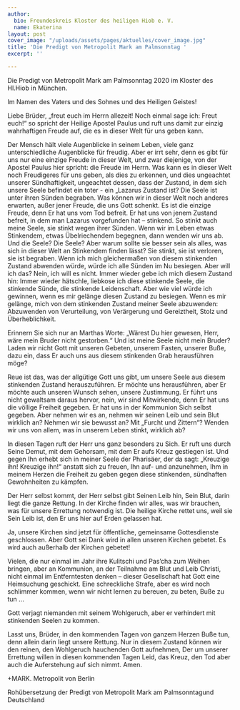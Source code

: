 ```yaml
---
author:
  bio: Freundeskreis Kloster des heiligen Hiob e. V.
  name: Ekaterina
layout: post
cover_image: "/uploads/assets/pages/aktuelles/cover_image.jpg"
title: 'Die Predigt von Metropolit Mark am Palmsonntag '
excerpt: ''

---
```

Die Predigt von Metropolit Mark am Palmsonntag 2020 im Kloster des Hl.Hiob in München.

Im Namen des Vaters und des Sohnes und des Heiligen Geistes!

Liebe Brüder, „freut euch im Herrn allezeit! Noch einmal sage ich: Freut euch!“ so spricht der Heilige Apostel Paulus und ruft uns damit zur einzig wahrhaftigen Freude auf, die es in dieser Welt für uns geben kann.

Der Mensch hält viele Augenblicke in seinem Leben, viele ganz unterschiedliche Augenblicke für freudig. Aber er irrt sehr, denn es gibt für uns nur eine einzige Freude in dieser Welt, und zwar diejenige, von der Apostel Paulus hier spricht: die Freude im Herrn. Was kann es in dieser Welt noch Freudigeres für uns geben, als dies zu erkennen, und dies ungeachtet unserer Sündhaftigkeit, ungeachtet dessen, dass der Zustand, in dem sich unsere Seele befindet ein toter - ein „Lazarus Zustand ist? Die Seele ist unter ihren Sünden begraben. Was können wir in dieser Welt noch anderes erwarten, außer jener Freude, die uns Gott schenkt. Es ist die einzige Freude, denn Er hat uns vom Tod befreit. Er hat uns von jenem Zustand befreit, in dem man Lazarus vorgefunden hat – stinkend. So stinkt auch meine Seele, sie stinkt wegen ihrer Sünden. Wenn wir im Leben etwas Stinkendem, etwas Übelriechendem begegnen, dann wenden wir uns ab. Und die Seele? Die Seele? Aber warum sollte sie besser sein als alles, was sich in dieser Welt an Stinkendem finden lässt? Sie stinkt, sie ist verloren, sie ist begraben. Wenn ich mich gleichermaßen von diesem stinkenden Zustand abwenden würde, würde ich alle Sünden im Nu besiegen. Aber will ich das? Nein, ich will es nicht. Immer wieder gebe ich mich diesem Zustand hin: Immer wieder hätschle, liebkose ich diese stinkende Seele, die stinkende Sünde, die stinkende Leidenschaft. Aber wie viel würde ich gewinnen, wenn es mir gelänge diesen Zustand zu besiegen. Wenn es mir gelänge, mich von dem stinkenden Zustand meiner Seele abzuwenden: Abzuwenden von Verurteilung, von Verärgerung und Gereiztheit, Stolz und Überheblichkeit.

Erinnern Sie sich nur an Marthas Worte: „Wärest Du hier gewesen, Herr, wäre mein Bruder nicht gestorben.“ Und ist meine Seele nicht mein Bruder? Laden wir nicht Gott mit unseren Gebeten, unserem Fasten, unserer Buße, dazu ein, dass Er auch uns aus diesem stinkenden Grab herausführen möge?

Reue ist das, was der allgütige Gott uns gibt, um unsere Seele aus diesem stinkenden Zustand herauszuführen. Er möchte uns herausführen, aber Er möchte auch unseren Wunsch sehen, unsere Zustimmung. Er führt uns nicht gewaltsam daraus hervor, nein, wir sind Mitwirkende, denn Er hat uns die völlige Freiheit gegeben. Er hat uns in der Kommunion Sich selbst gegeben. Aber nehmen wir es an, nehmen wir seinen Leib und sein Blut wirklich an? Nehmen wir sie bewusst an? Mit „Furcht und Zittern“? Wenden wir uns von allem, was in unserem Leben stinkt, wirklich ab?

In diesen Tagen ruft der Herr uns ganz besonders zu Sich. Er ruft uns durch Seine Demut, mit dem Gehorsam, mit dem Er aufs Kreuz gestiegen ist. Und gegen Ihn erhebt sich in meiner Seele der Pharisäer, der da sagt: „Kreuzige ihn! Kreuzige ihn!“ anstatt sich zu freuen, Ihn auf- und anzunehmen, Ihm in meinem Herzen die Freiheit zu geben gegen diese stinkenden, sündhaften Gewohnheiten zu kämpfen.

Der Herr selbst kommt, der Herr selbst gibt Seinen Leib hin, Sein Blut, darin liegt die ganze Rettung. In der Kirche finden wir alles, was wir brauchen, was für unsere Errettung notwendig ist. Die heilige Kirche rettet uns, weil sie Sein Leib ist, den Er uns hier auf Erden gelassen hat.

Ja, unsere Kirchen sind jetzt für öffentliche, gemeinsame Gottesdienste geschlossen. Aber Gott sei Dank wird in allen unseren Kirchen gebetet. Es wird auch außerhalb der Kirchen gebetet!

Vielen, die nur einmal im Jahr ihre Kulitschi und Pas’cha zum Weihen bringen, aber an Kommunion, an der Teilnahme am Blut und Leib Christi, nicht einmal im Entferntesten denken – dieser Gesellschaft hat Gott eine Heimsuchung geschickt. Eine schreckliche Strafe, aber es wird noch schlimmer kommen, wenn wir nicht lernen zu bereuen, zu beten, Buße zu tun ...

Gott verjagt niemanden mit seinem Wohlgeruch, aber er verhindert mit stinkenden Seelen zu kommen.

Lasst uns, Brüder, in den kommenden Tagen von ganzem Herzen Buße tun, denn allein darin liegt unsere Rettung. Nur in diesem Zustand können wir den reinen, den Wohlgeruch hauchenden Gott aufnehmen, Der um unserer Errettung willen in diesen kommenden Tagen Leid, das Kreuz, den Tod aber auch die Auferstehung auf sich nimmt. Amen.

\+MARK. Metropolit von Berlin

Rohübersetzung der Predigt von Metropolit Mark am Palmsonntagund Deutschland